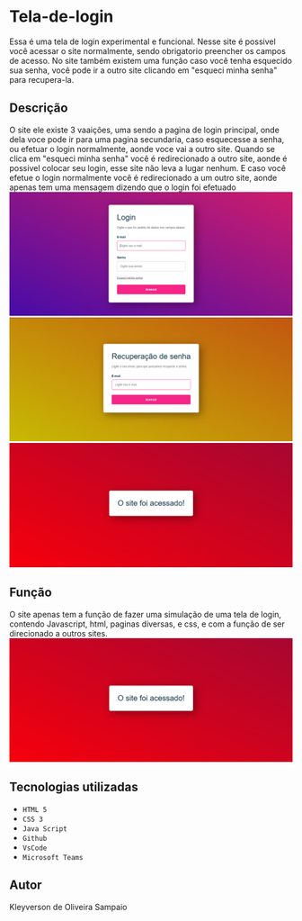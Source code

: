 # Tela-de-login
Essa é uma tela de login experimental e funcional. Nesse site é possivel você acessar o site normalmente, sendo obrigatorio preencher os campos de acesso. No site também existem uma função caso você tenha esquecido sua senha, você pode ir a outro site clicando em "esqueci minha senha" para recupera-la.

## Descrição 
O site ele existe 3 vaaições, uma sendo a pagina de login principal, onde dela voce pode ir para uma pagina secundaria, caso esquecesse a senha, ou efetuar o login normalmente, aonde voce vai a outro site. Quando se clica em "esqueci minha senha" você é redirecionado a outro site, aonde é possivel colocar seu login, esse site não leva a lugar nenhum. E caso você efetue o login normalmente você é redirecionado a um outro site, aonde apenas tem uma mensagem dizendo que o login foi efetuado
![Login](img/login.png)
![Login](img/esqueci.png)
![Login](img/acesso.png)

## Função
O site apenas tem a função de fazer uma simulação de uma tela de login, contendo Javascript, html, paginas diversas, e css, e com a função de ser direcionado a outros sites.
![Login](img/acesso.png)

## Tecnologias utilizadas 

* ``HTML 5``
* ``CSS 3``
* ``Java Script``
* ``Github``
* ``VsCode``
* ``Microsoft Teams``

## Autor
Kleyverson de Oliveira Sampaio